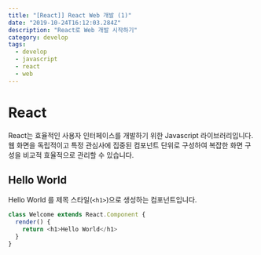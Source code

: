 ```yaml
---
title: "[React]] React Web 개발 (1)"
date: "2019-10-24T16:12:03.284Z"
description: "React로 Web 개발 시작하기"
category: develop
tags:
  - develop
  - javascript
  - react
  - web
---
```


# React

React는 효율적인 사용자 인터페이스를 개발하기 위한 Javascript 라이브러리입니다. 웹 화면을 독립적이고 특정 관심사에 집중된 컴포넌트 단위로 구성하여 복잡한 화면 구성을 비교적 효율적으로 관리할 수 있습니다.

## Hello World

Hello World 를 제목 스타일(`<h1>`)으로 생성하는 컴포넌트입니다.

```javascript
class Welcome extends React.Component {
  render() {
    return <h1>Hello World</h1>
  }
}
```
